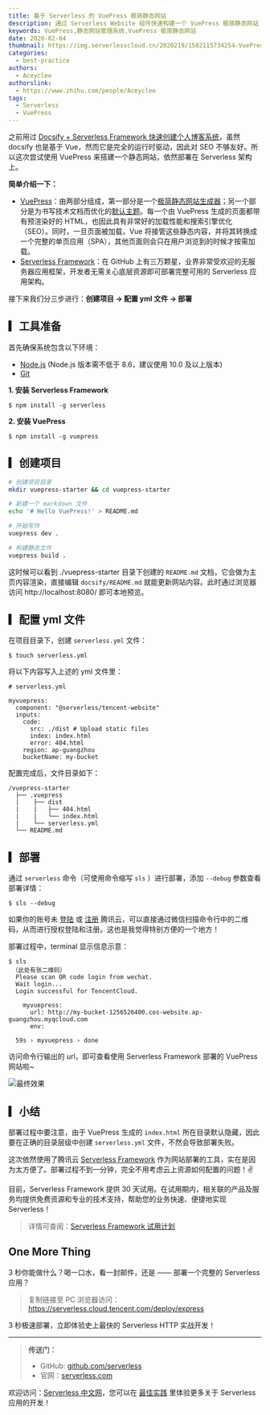 ```yaml
---
title: 基于 Serverless 的 VuePress 极简静态网站
description: 通过 Serverless Website 组件快速构建一个 VuePress 极简静态网站
keywords: VuePress,静态网站管理系统,VuePress 极简静态网站
date: 2020-02-04
thumbnail: https://img.serverlesscloud.cn/2020219/1582115734254-VuePress_2_%E9%95%BF%E5%89%AF%E6%9C%AC.png
categories:
  - best-practice
authors:
  - Aceyclee
authorslink:
  - https://www.zhihu.com/people/Aceyclee
tags:
  - Serverless
  - VuePress
---
```


之前用过 [Docsify + Serverless Framework 快速创建个人博客系统](https://serverlesscloud.cn/best-practice/2019-12-14-docsify-with-serverless/)，虽然 docsify 也是基于 Vue，然而它是完全的运行时驱动，因此对 SEO 不够友好。所以这次尝试使用 VuePress 来搭建一个静态网站，依然部署在 Serverless 架构上。

**简单介绍一下：**

- [VuePress](https://www.vuepress.cn)：由两部分组成，第一部分是一个[极简静态网站生成器](https://github.com/vuejs/vuepress/tree/master/packages/%40vuepress/core)；另一个部分是为书写技术文档而优化的[默认主题](https://www.vuepress.cn/theme/default-theme-config.html)。每一个由 VuePress 生成的页面都带有预渲染好的 HTML，也因此具有非常好的加载性能和搜索引擎优化（SEO）。同时，一旦页面被加载，Vue 将接管这些静态内容，并将其转换成一个完整的单页应用（SPA），其他页面则会只在用户浏览到的时候才按需加载。
- [Serverless Framework](https://github.com/serverless/serverless/blob/master/README_CN.md)：在 GitHub 上有三万颗星，业界非常受欢迎的无服务器应用框架，开发者无需关心底层资源即可部署完整可用的 Serverless 应用架构。

接下来我们分三步进行：**创建项目 → 配置 yml 文件 → 部署**

## ▎工具准备

首先确保系统包含以下环境：
- [Node.js](https://nodejs.org/en/) (Node.js 版本需不低于 8.6，建议使用 10.0 及以上版本)
- [Git](https://git-scm.com/)

**1. 安装 Serverless Framework**

```
$ npm install -g serverless
```

**2. 安装 VuePress**

```
$ npm install -g vuepress
```

## ▎创建项目

```bash
# 创建项目目录
mkdir vuepress-starter && cd vuepress-starter

# 新建一个 markdown 文件
echo '# Hello VuePress!' > README.md

# 开始写作
vuepress dev .

# 构建静态文件
vuepress build .
```

这时候可以看到 ./vuepress-starter 目录下创建的 `README.md` 文档，它会做为主页内容渲染，直接编辑 `docsify/README.md` 就能更新网站内容。此时通过浏览器访问 http://localhost:8080/ 即可本地预览。


## ▎配置 yml 文件

在项目目录下，创建 `serverless.yml` 文件：

```
$ touch serverless.yml
```

将以下内容写入上述的 yml 文件里：

```console
# serverless.yml

myvuepress:
  component: "@serverless/tencent-website"
  inputs:
    code:
      src: ./dist # Upload static files
      index: index.html
      error: 404.html
    region: ap-guangzhou
    bucketName: my-bucket
```

配置完成后，文件目录如下：

```
/vuepress-starter
  ├── .vuepress
  |    ├── dist
  |    |   ├── 404.html
  |    |   └── index.html
  |    └── serverless.yml
  └── README.md
```

## ▎部署

通过 `serverless` 命令（可使用命令缩写 `sls` ）进行部署，添加 `--debug` 参数查看部署详情：

```
$ sls --debug
```

如果你的账号未 [登陆](https://cloud.tencent.com/login) 或 [注册](https://cloud.tencent.com/register) 腾讯云，可以直接通过微信扫描命令行中的二维码，从而进行授权登陆和注册。这也是我觉得特别方便的一个地方！

部署过程中，terminal 显示信息示意：

```
$ sls                                       
 （此处有张二维码）
  Please scan QR code login from wechat. 
  Wait login...
  Login successful for TencentCloud. 

    myvuepress: 
      url: http://my-bucket-1256526400.cos-website.ap-guangzhou.myqcloud.com
      env: 

  59s › myvuepress › done
```

访问命令行输出的 url，即可查看使用 Serverless Framework 部署的 VuePress 网站啦~

![最终效果](https://img.serverlesscloud.cn/2020219/1582114426945-VuePress.jpg)

## ▎小结

部署过程中要注意，由于 VuePress 生成的 `index.html` 所在目录默认隐藏，因此要在正确的目录层级中创建  `serverless.yml` 文件，不然会导致部署失败。

这次依然使用了腾讯云 [Serverless Framework](https://cloud.tencent.com/product/sf) 作为网站部署的工具，实在是因为太方便了。部署过程不到一分钟，完全不用考虑云上资源如何配置的问题！✌️

目前，Serverless Framework 提供 30 天试用。在试用期内，相关联的产品及服务均提供免费资源和专业的技术支持，帮助您的业务快速、便捷地实现 Serverless！

> 详情可查阅：[Serverless Framework 试用计划](https://cloud.tencent.com/document/product/1154/38792)

## One More Thing
<div id='scf-deploy-iframe-or-md'><div><p>3 秒你能做什么？喝一口水，看一封邮件，还是 —— 部署一个完整的 Serverless 应用？</p><blockquote><p>复制链接至 PC 浏览器访问：<a href="https://serverless.cloud.tencent.com/deploy/express">https://serverless.cloud.tencent.com/deploy/express</a></p></blockquote><p>3 秒极速部署，立即体验史上最快的 Serverless HTTP 实战开发！</p></div></div>

---

> **传送门：**
> - GitHub: [github.com/serverless](https://github.com/serverless/serverless/blob/master/README_CN.md) 
> - 官网：[serverless.com](https://serverless.com/)

欢迎访问：[Serverless 中文网](https://serverlesscloud.cn/)，您可以在 [最佳实践](https://serverlesscloud.cn/best-practice) 里体验更多关于 Serverless 应用的开发！
